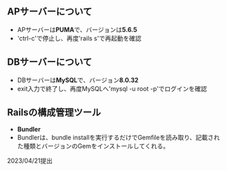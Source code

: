 ## APサーバーについて  
- APサーバーは**PUMA**で、バージョンは**5.6.5**  
- 'ctrl-c'で停止し、再度'rails s'で再起動を確認  
## DBサーバーについて  
- DBサーバーは**MySQL**で、バージョン**8.0.32**  
- exit入力で終了し、再度MySQLへ'mysql -u root -p'でログインを確認  
## Railsの構成管理ツール  
- **Bundler**  
- Bundlerは、bundle installを実行するだけでGemfileを読み取り、記載された種類とバージョンのGemをインストールしてくれる。

2023/04/21提出
